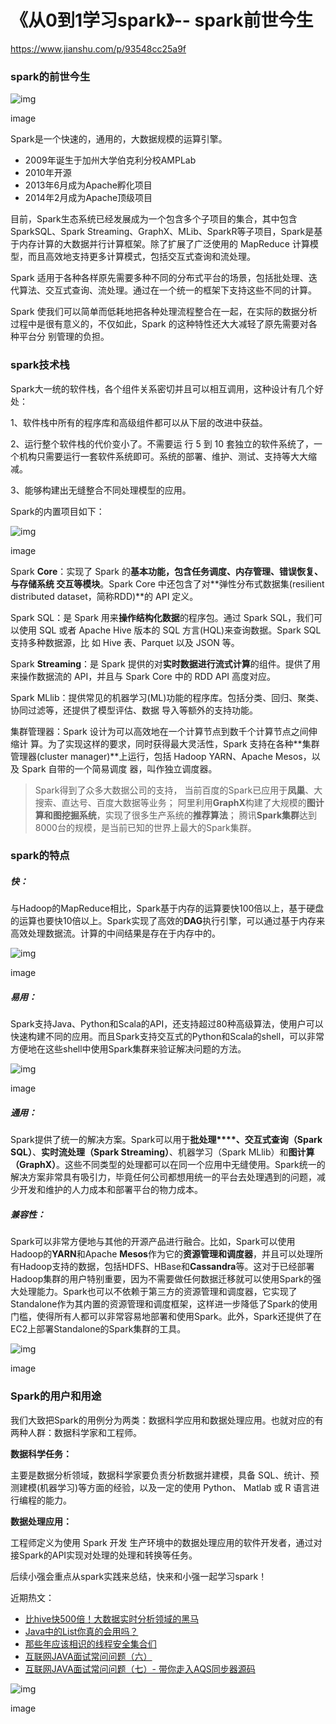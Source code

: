 # 《从0到1学习spark》-- spark前世今生

https://www.jianshu.com/p/93548cc25a9f

###     spark的前世今生



![img](https:////upload-images.jianshu.io/upload_images/7187100-aa2f4f78fcf1b329?imageMogr2/auto-orient/strip%7CimageView2/2/w/554)

image

Spark是一个快速的，通用的，大数据规模的运算引擎。

- 2009年诞生于加州大学伯克利分校AMPLab
- 2010年开源
- 2013年6月成为Apache孵化项目
- 2014年2月成为Apache顶级项目

目前，Spark生态系统已经发展成为一个包含多个子项目的集合，其中包含SparkSQL、Spark Streaming、GraphX、MLib、SparkR等子项目，Spark是基于内存计算的大数据并行计算框架。除了扩展了广泛使用的 MapReduce 计算模型，而且高效地支持更多计算模式，包括交互式查询和流处理。

Spark 适用于各种各样原先需要多种不同的分布式平台的场景，包括批处理、迭代算法、交互式查询、流处理。通过在一个统一的框架下支持这些不同的计算。

Spark 使我们可以简单而低耗地把各种处理流程整合在一起，在实际的数据分析过程中是很有意义的，不仅如此，Spark 的这种特性还大大减轻了原先需要对各种平台分 别管理的负担。

###     spark技术栈

Spark大一统的软件栈，各个组件关系密切并且可以相互调用，这种设计有几个好处：

1、软件栈中所有的程序库和高级组件都可以从下层的改进中获益。

2、运行整个软件栈的代价变小了。不需要运 行 5 到 10 套独立的软件系统了，一个机构只需要运行一套软件系统即可。系统的部署、维护、测试、支持等大大缩减。

3、能够构建出无缝整合不同处理模型的应用。

Spark的内置项目如下：



![img](https:////upload-images.jianshu.io/upload_images/7187100-0923d3c54d197c58?imageMogr2/auto-orient/strip%7CimageView2/2/w/543)

image

Spark **Core**：实现了 Spark 的**基本功能，包含任务调度、内存管理、错误恢复、与存储系统 交互等模块**。Spark Core 中还包含了对**弹性分布式数据集(resilient distributed dataset，简称RDD)**的 API 定义。

Spark SQL：是 Spark 用来**操作结构化数据**的程序包。通过 Spark SQL，我们可以使用 SQL 或者 Apache Hive 版本的 SQL 方言(HQL)来查询数据。Spark SQL 支持多种数据源，比 如 Hive 表、Parquet 以及 JSON 等。

Spark **Streaming**：是 Spark 提供的对**实时数据进行流式计算**的组件。提供了用来操作数据流的 API，并且与 Spark Core 中的 RDD API 高度对应。

Spark MLlib：提供常见的机器学习(ML)功能的程序库。包括分类、回归、聚类、协同过滤等，还提供了模型评估、数据 导入等额外的支持功能。

集群管理器：Spark 设计为可以高效地在一个计算节点到数千个计算节点之间伸缩计 算。为了实现这样的要求，同时获得最大灵活性，Spark 支持在各种**集群管理器(cluster manager)**上运行，包括 Hadoop YARN、Apache Mesos，以及 Spark 自带的一个简易调度 器，叫作独立调度器。

> Spark得到了众多大数据公司的支持， 
> 当前百度的Spark已应用于**凤巢**、大搜索、直达号、百度大数据等业务； 
> 阿里利用**GraphX**构建了大规模的**图计算和图挖掘系统**，实现了很多生产系统的**推荐算法**； 
> 腾讯**Spark集群**达到8000台的规模，是当前已知的世界上最大的Spark集群。

###     spark的特点

#####      快：

与Hadoop的MapReduce相比，Spark基于内存的运算要快100倍以上，基于硬盘的运算也要快10倍以上。Spark实现了高效的**DAG**执行引擎，可以通过基于内存来高效处理数据流。计算的中间结果是存在于内存中的。



![img](https:////upload-images.jianshu.io/upload_images/7187100-43c4a3b2a6112dd9?imageMogr2/auto-orient/strip%7CimageView2/2/w/554)

image

#####      易用：

Spark支持Java、Python和Scala的API，还支持超过80种高级算法，使用户可以快速构建不同的应用。而且Spark支持交互式的Python和Scala的shell，可以非常方便地在这些shell中使用Spark集群来验证解决问题的方法。



![img](https:////upload-images.jianshu.io/upload_images/7187100-581f9f46f5679f9f?imageMogr2/auto-orient/strip%7CimageView2/2/w/554)

image

#####      通用：

Spark提供了统一的解决方案。Spark可以用于**批处理****、交互式查询（Spark SQL）**、**实时流处理（Spark Streaming）**、机器学习（Spark MLlib）和**图计算（GraphX）**。这些不同类型的处理都可以在同一个应用中无缝使用。Spark统一的解决方案非常具有吸引力，毕竟任何公司都想用统一的平台去处理遇到的问题，减少开发和维护的人力成本和部署平台的物力成本。

#####      **兼容性：**

Spark可以非常方便地与其他的开源产品进行融合。比如，Spark可以使用Hadoop的**YARN**和Apache **Mesos**作为它的**资源管理和调度器**，并且可以处理所有Hadoop支持的数据，包括HDFS、HBase和**Cassandra**等。这对于已经部署Hadoop集群的用户特别重要，因为不需要做任何数据迁移就可以使用Spark的强大处理能力。Spark也可以不依赖于第三方的资源管理和调度器，它实现了Standalone作为其内置的资源管理和调度框架，这样进一步降低了Spark的使用门槛，使得所有人都可以非常容易地部署和使用Spark。此外，Spark还提供了在EC2上部署Standalone的Spark集群的工具。



![img](https:////upload-images.jianshu.io/upload_images/7187100-cff504efa2558737?imageMogr2/auto-orient/strip%7CimageView2/2/w/554)

image

###     Spark的用户和用途

我们大致把Spark的用例分为两类：数据科学应用和数据处理应用。也就对应的有两种人群：数据科学家和工程师。

**数据科学任务：**

主要是数据分析领域，数据科学家要负责分析数据并建模，具备 SQL、统计、预测建模(机器学习)等方面的经验，以及一定的使用 Python、 Matlab 或 R 语言进行编程的能力。

**数据处理应用：**

工程师定义为使用 Spark 开发 生产环境中的数据处理应用的软件开发者，通过对接Spark的API实现对处理的处理和转换等任务。

后续小强会重点从spark实践来总结，快来和小强一起学习spark！

近期热文：

- [比hive快500倍！大数据实时分析领域的黑马](https://mp.weixin.qq.com/s?__biz=MzU3NDc5NzMzNw==&mid=2247483747&idx=1&sn=a400e237db73862540cdecb39cc80d40&scene=21#wechat_redirect)
- [Java中的List你真的会用吗？](http://mp.weixin.qq.com/s?__biz=MzU3NDc5NzMzNw==&mid=2247483755&idx=1&sn=983ee7fe8bf9540e7beb976956b2a58a&chksm=fd2da21dca5a2b0b4105cc3f2292d3386e6358ef3276387935e23206ec7b4fd0f6c33a83ae87&scene=21#wechat_redirect)
- [那些年应该相识的线程安全集合们](http://mp.weixin.qq.com/s?__biz=MzU3NDc5NzMzNw==&mid=2247483759&idx=1&sn=e4e9bc0da8ebc1b0fdd373a50acaa598&chksm=fd2da219ca5a2b0f0e9f9096ab57102500ed570a78fa3d1846c09e0eb2db5198b5a7dbb35104&scene=21#wechat_redirect)
- [互联网JAVA面试常问问题（六）](http://mp.weixin.qq.com/s?__biz=MzU3NDc5NzMzNw==&mid=2247483735&idx=1&sn=10b0f3f3bc8d2869c776f7b151069e81&chksm=fd2da221ca5a2b37e8cdd1352ee0b19fc407fbaf4062b89f4914a0839d8fa58011232d31bc48&scene=21#wechat_redirect)
- [互联网JAVA面试常问问题（七）- 带你走入AQS同步器源码](http://mp.weixin.qq.com/s?__biz=MzU3NDc5NzMzNw==&mid=2247483752&idx=1&sn=ee07bc876930c2e850ad5d27c01f91dc&chksm=fd2da21eca5a2b0800c170f83a7996e43518c5b90300ff4947236283a5c5a247c9d78caf4473&scene=21#wechat_redirect)



![img](https:////upload-images.jianshu.io/upload_images/7187100-22d9b7412025ccf4?imageMogr2/auto-orient/strip%7CimageView2/2/w/1000)

image